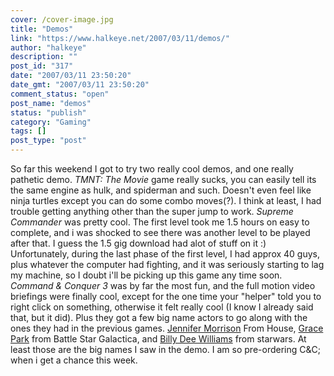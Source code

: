 ```yaml
---
cover: /cover-image.jpg
title: "Demos"
link: "https://www.halkeye.net/2007/03/11/demos/"
author: "halkeye"
description: ""
post_id: "317"
date: "2007/03/11 23:50:20"
date_gmt: "2007/03/11 23:50:20"
comment_status: "open"
post_name: "demos"
status: "publish"
category: "Gaming"
tags: []
post_type: "post"
---
```


So far this weekend I got to try two really cool demos, and one really pathetic demo. _TMNT: The Movie_ game really sucks, you can easily tell its the same engine as hulk, and spiderman and such. Doesn't even feel like ninja turtles except you can do some combo moves(?). I think at least, I had trouble getting anything other than the super jump to work. _Supreme Commander_ was pretty cool. The first level took me 1.5 hours on easy to complete, and i was shocked to see there was another level to be played after that. I guess the 1.5 gig download had alot of stuff on it :) Unfortunately, during the last phase of the first level, I had approx 40 guys, plus whatever the computer had fighting, and it was seriously starting to lag my machine, so I doubt i'll be picking up this game any time soon. _Command & Conquer 3_ was by far the most fun, and the full motion video briefings were finally cool, except for the one time your "helper" told you to right click on something, otherwise it felt really cool (I know I already said that, but it did). Plus they got a few big name actors to go along with the ones they had in the previous games. [Jennifer Morrison](http://imdb.com/name/nm0607185/) From House, [Grace Park](http://imdb.com/name/nm0661825/) from Battle Star Galactica, and [Billy Dee Williams](http://imdb.com/name/nm0001850/) from starwars. At least those are the big names I saw in the demo. I am so pre-ordering C&C; when i get a chance this week.